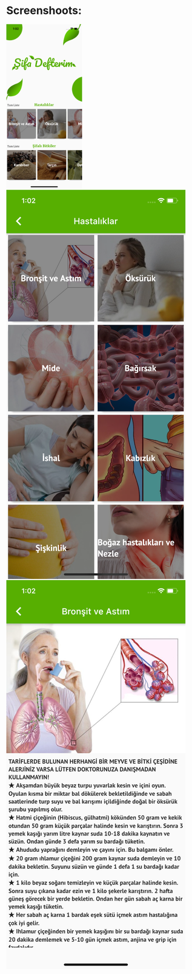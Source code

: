 # Screenshoots:

<img src="https://raw.githubusercontent.com/tuncay98/Sifa_Defteri_Flutter/master/images/home.png" width=200 > ![Category](https://raw.githubusercontent.com/tuncay98/Sifa_Defteri_Flutter/master/images/category.png) ![Blog](https://raw.githubusercontent.com/tuncay98/Sifa_Defteri_Flutter/master/images/blog.png)
